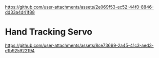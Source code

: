 
https://github.com/user-attachments/assets/2e069f53-ec52-44f0-8846-dd33a4d41f88
# Hand Tracking Servo




https://github.com/user-attachments/assets/8ce73699-2a45-41c3-aed3-e1b925922194

